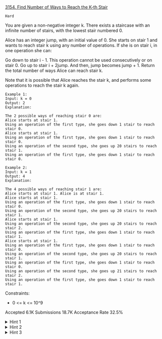 [3154. Find Number of Ways to Reach the K-th Stair](https://leetcode.com/problems/find-number-of-ways-to-reach-the-k-th-stair/)

`Hard`

You are given a non-negative integer k. There exists a staircase with an infinite number of stairs, with the lowest stair numbered 0.

Alice has an integer jump, with an initial value of 0. She starts on stair 1 and wants to reach stair k using any number of operations. If she is on stair i, in one operation she can:

Go down to stair i - 1. This operation cannot be used consecutively or on stair 0.
Go up to stair i + 2jump. And then, jump becomes jump + 1.
Return the total number of ways Alice can reach stair k.

Note that it is possible that Alice reaches the stair k, and performs some operations to reach the stair k again.

```
Example 1:
Input: k = 0
Output: 2
Explanation:

The 2 possible ways of reaching stair 0 are:
Alice starts at stair 1.
Using an operation of the first type, she goes down 1 stair to reach stair 0.
Alice starts at stair 1.
Using an operation of the first type, she goes down 1 stair to reach stair 0.
Using an operation of the second type, she goes up 20 stairs to reach stair 1.
Using an operation of the first type, she goes down 1 stair to reach stair 0.

Example 2:
Input: k = 1
Output: 4
Explanation:

The 4 possible ways of reaching stair 1 are:
Alice starts at stair 1. Alice is at stair 1.
Alice starts at stair 1.
Using an operation of the first type, she goes down 1 stair to reach stair 0.
Using an operation of the second type, she goes up 20 stairs to reach stair 1.
Alice starts at stair 1.
Using an operation of the second type, she goes up 20 stairs to reach stair 2.
Using an operation of the first type, she goes down 1 stair to reach stair 1.
Alice starts at stair 1.
Using an operation of the first type, she goes down 1 stair to reach stair 0.
Using an operation of the second type, she goes up 20 stairs to reach stair 1.
Using an operation of the first type, she goes down 1 stair to reach stair 0.
Using an operation of the second type, she goes up 21 stairs to reach stair 2.
Using an operation of the first type, she goes down 1 stair to reach stair 1.
```

Constraints:

- 0 <= k <= 10^9

Accepted
6.1K
Submissions
18.7K
Acceptance Rate
32.5%

<details>
<summary>Hint 1</summary>

On using x operations of the second type and y operations of the first type, the stair 2^x - y is reached.

</details>
<details>
<summary>Hint 2</summary>

Since first operations cannot be consecutive, there are exactly x + 1 positions (before and after each power of 2) to perform the second operation.

</details>
<details>
<summary>Hint 3</summary>

Using combinatorics, we have C(x+1, y) number of ways to select the positions of second operations.

</details>
